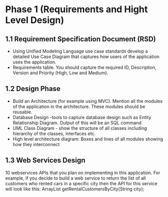 # Phase 1 (Requirements and Hight Level Design) 

## 1.1	Requirement Specification Document (RSD) 
* Using Unified Modeling Language use case standards develop a detailed Use Case Diagram that captures how users of the application uses the application.  
* Requirements table.  You should capture the required ID, Description, Version and Priority (High, Low and Medium).

## 1.2 Design Phase
* Build an Architecture (for example using MVC). Mention all the modules of the application in the architecture. These modules should be reusable.
* Database Design -tools to capture database design such as Entity Relationship Diagram. Output of this will be an SQL command
* UML Class Diagram - show the structure of all classes including hierarchy of the classes, interfaces etc.
* High level architecture diagram: Boxes and lines of all modules showing how they interconnect

## 1.3 Web Services Design
10 webservices APIs that you plan on implementing in this application.  For example, if you decide to build a web service to return the list of all customers who rented cars in a specific city then the API for this service will look like this:
	ArrayList<String> getRentalCustomersByCity(String city);
